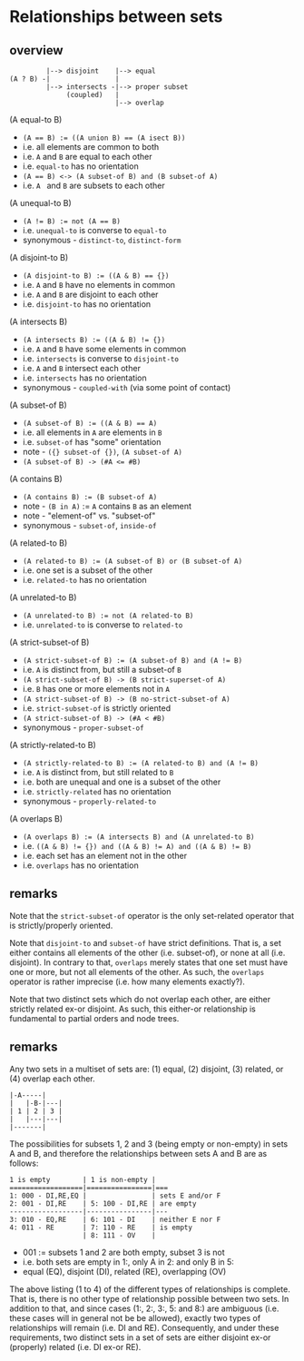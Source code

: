 
<!-- ======================================================================= -->
# Relationships between sets

<!-- ======================================================================= -->
## overview

```
         |--> disjoint    |--> equal
(A ? B) -|                |
         |--> intersects -|--> proper subset
              (coupled)   |
                          |--> overlap
```

(A equal-to B)

* `(A == B) := ((A union B) == (A isect B))`
* i.e. all elements are common to both
* i.e. `A` and `B` are equal to each other
* i.e. `equal-to` has no orientation
* `(A == B) <-> (A subset-of B) and (B subset-of A)`
* i.e. `A ` and `B` are subsets to each other

(A unequal-to B)

* `(A != B) := not (A == B)`
* i.e. `unequal-to` is converse to `equal-to`
* synonymous - `distinct-to`, `distinct-form`

(A disjoint-to B)

* `(A disjoint-to B) := ((A & B) == {})`
* i.e. `A` and `B` have no elements in common
* i.e. `A` and `B` are disjoint to each other
* i.e. `disjoint-to` has no orientation

(A intersects B)

* `(A intersects B) := ((A & B) != {})`
* i.e. `A` and `B` have some elements in common
* i.e. `intersects` is converse to `disjoint-to`
* i.e. `A` and `B` intersect each other
* i.e. `intersects` has no orientation
* synonymous - `coupled-with` (via some point of contact)

(A subset-of B)

* `(A subset-of B) := ((A & B) == A)`
* i.e. all elements in `A` are elements in `B`
* i.e. `subset-of` has "some" orientation
* note - `({} subset-of {})`, `(A subset-of A)`
* `(A subset-of B) -> (#A <= #B)`

(A contains B)

* `(A contains B) := (B subset-of A)`
* note - `(B in A)` := `A` contains `B` as an element
* note - "element-of" vs. "subset-of"
* synonymous - `subset-of`, `inside-of`

(A related-to B)

* `(A related-to B) := (A subset-of B) or (B subset-of A)`
* i.e. one set is a subset of the other
* i.e. `related-to` has no orientation

(A unrelated-to B)

* `(A unrelated-to B) := not (A related-to B)`
* i.e. `unrelated-to` is converse to `related-to`

(A strict-subset-of B)

* `(A strict-subset-of B) := (A subset-of B) and (A != B)`
* i.e. `A` is distinct from, but still a subset-of `B`
* `(A strict-subset-of B) -> (B strict-superset-of A)`
* i.e. `B` has one or more elements not in `A`
* `(A strict-subset-of B) -> (B no-strict-subset-of A)`
* i.e. `strict-subset-of` is strictly oriented
* `(A strict-subset-of B) -> (#A < #B)`
* synonymous - `proper-subset-of`

(A strictly-related-to B)

* `(A strictly-related-to B) := (A related-to B) and (A != B)`
* i.e. `A` is distinct from, but still related to `B`
* i.e. both are unequal and one is a subset of the other
* i.e. `strictly-related` has no orientation
* synonymous - `properly-related-to`

(A overlaps B)

* `(A overlaps B) := (A intersects B) and (A unrelated-to B)`
* i.e. `((A & B) != {}) and ((A & B) != A) and ((A & B) != B)`
* i.e. each set has an element not in the other
* i.e. `overlaps` has no orientation

<!-- ======================================================================= -->
## remarks

Note that the `strict-subset-of` operator is the only set-related operator
that is strictly/properly oriented.

Note that `disjoint-to` and `subset-of` have strict definitions. That is, a set
either contains all elements of the other (i.e. subset-of), or none at all (i.e.
disjoint). In contrary to that, `overlaps` merely states that one set must have
one or more, but not all elements of the other. As such, the `overlaps` operator
is rather imprecise (i.e. how many elements exactly?).

Note that two distinct sets which do not overlap each other, are either
strictly related ex-or disjoint. As such, this either-or relationship
is fundamental to partial orders and node trees.

<!-- ======================================================================= -->
## remarks

Any two sets in a multiset of sets are:
(1) equal, (2) disjoint, (3) related, or (4) overlap each other.

```
|-A-----|
|   |-B-|---|
| 1 | 2 | 3 |
|   |---|---|
|-------|
```

The possibilities for subsets 1, 2 and 3 (being empty or non-empty) in sets
A and B, and therefore the relationships between sets A and B are as follows:

```
1 is empty        | 1 is non-empty |
==================|================|===
1: 000 - DI,RE,EQ |                | sets E and/or F
2: 001 - DI,RE    | 5: 100 - DI,RE | are empty
------------------|----------------|---
3: 010 - EQ,RE    | 6: 101 - DI    | neither E nor F
4: 011 - RE       | 7: 110 - RE    | is empty
                  | 8: 111 - OV    |
```

* 001 := subsets 1 and 2 are both empty, subset 3 is not
* i.e. both sets are empty in 1:, only A in 2: and only B in 5:
* equal (EQ), disjoint (DI), related (RE), overlapping (OV)

The above listing (1 to 4) of the different types of relationships is complete.
That is, there is no other type of relationship possible between two sets.
In addition to that, and since cases (1:, 2:, 3:, 5: and 8:) are ambiguous
(i.e. these cases will in general not be be allowed), exactly two types of
relationships will remain (i.e. DI and RE). Consequently, and under these
requirements, two distinct sets in a set of sets are either disjoint ex-or
(properly) related (i.e. DI ex-or RE).
